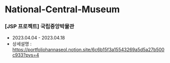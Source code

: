 # National-Central-Museum

### [JSP 프로젝트] 국립중앙박물관
* 2023.04.04 - 2023.04.18
* 상세설명 : https://portfoliohannaseol.notion.site/6c6b15f3a15543269a5d5a27b500c933?pvs=4
